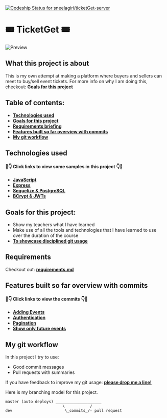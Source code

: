 [![Codeship Status for sneelagiri/ticketGet-server](https://app.codeship.com/projects/a669e1a0-5261-0138-9828-32c16e40bf41/status?branch=master)](https://app.codeship.com/projects/390433)

# 🎟️ TicketGet 🎟️

![Preview](https://i.imgur.com/sr0gVYK.png)

## What this project is about

This is my own attempt at making a platform where buyers and sellers can meet to buy/sell event tickets. For more info on why I am doing this, checkout: **[Goals for this project](#goals-for-this-project)**

## Table of contents:

- **[Technologies used](#technologies-used)**
- **[Goals for this project](#goals-for-this-project)**
- **[Requirements briefing](#requirements)**
- **[Features built so far overview with commits](#features-built-so-far-overview-with-commits)**
- **[My git workflow](#my-git-workflow)**

## Technologies used

#### 👀👇 Click links to view some samples in this project 👇👀

- **[JavaScript](./tickets/router.js)**
- **[Express](./index.js)**  
- **[Sequelize & PostgreSQL](./tickets/model.js)**
- **[BCrypt & JWTs](./authentication)**
  

## Goals for this project:

- Show my teachers what I have learned 
- Make use of all the tools and technologies that I have learned to use over the duration of the course
- **[To showcase disciplined git usage](#my-git-workflow)**

## Requirements

Checkout out: **[requirements.md](./requirements.md)**

## Features built so far overview with commits

#### 👀👇 Click links to view the commits 👇👀

- **[Adding Events](https://github.com/sneelagiri/ticketGet-server/commit/6a7ca87307efc7d5957661110a4b27e5247ecda0)**
- **[Authentication](https://github.com/sneelagiri/ticketGet-server/commit/8fea9a61e63f0a31e9a41a5f7de241b6d5b5221f)**
- **[Pagination](https://github.com/sneelagiri/ticketGet-server/commit/7eaf81c191f395640b51f6674edeb7c5ea04214b)**
- **[Show only future events](https://github.com/sneelagiri/ticketGet-server/commit/39e5e1ead598a48823193a742960c4a5e98370ef)**

## My git workflow

In this project I try to use:

- Good commit messages
- Pull requests with summaries

If you have feedback to improve my git usage: **[please drop me a line!](https://www.linkedin.com/in/shashank-neelagiri/)** 

Here is my branching model for this project.

```
master (auto deploys) ____________________
                         \           /
dev                       \_commits_/- pull request
```
